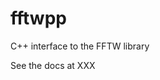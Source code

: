 # fftwpp

C++ interface to the FFTW library

See the docs at XXX

<!-- Local Variables: -->
<!-- fill-column: 80 -->
<!-- End: -->
